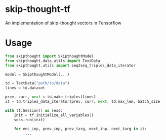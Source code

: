 # skip-thought-tf
An implementation of skip-thought vectors in Tensorflow

# Usage
```python
from skipthought import SkipthoughtModel
from skipthought.data_utils import TextData
from skipthought.utils import seq2seq_triples_data_iterator

model = SkipthoughtModel(...)

td = TextData("path/to/data")
lines = td.dataset

prev, curr, next = td.make_triples(lines)
it = td.triples_data_iterator(prev, curr, next, td.max_len, batch_size)

with tf.Session() as sess:
    init = tf.initialize_all_variables()
    sess.run(init)
    
    for enc_inp, prev_inp, prev_targ, next_inp, next_targ in it:
        ....
    
```
